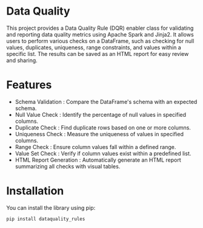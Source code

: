 # Data Quality

This project provides a Data Quality Rule (DQR) enabler class for validating and reporting data quality metrics using Apache Spark and Jinja2. It allows users to perform various checks on a DataFrame, such as checking for null values, duplicates, uniqueness, range constraints, and values within a specific list. The results can be saved as an HTML report for easy review and sharing.

# Features

* Schema Validation : Compare the DataFrame's schema with an expected schema.
* Null Value Check : Identify the percentage of null values in specified columns.
* Duplicate Check : Find duplicate rows based on one or more columns.
* Uniqueness Check : Measure the uniqueness of values in specified columns.
* Range Check : Ensure column values fall within a defined range.
* Value Set Check : Verify if column values exist within a predefined list.
* HTML Report Generation : Automatically generate an HTML report summarizing all checks with visual tables.

# Installation

You can install the library using pip:

```bash
pip install dataquality_rules
```

